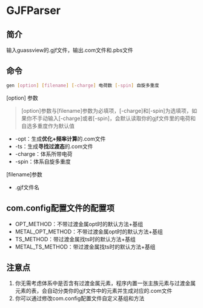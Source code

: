 # GJFParser
## 简介

输入guassview的.gjf文件，输出.com文件和.pbs文件


## 命令

```bash
gen [option] [filename] [-charge] 电荷数 [-spin] 自旋多重度
```

[option] 参数
>[option]参数与[filename]参数为必填项，[-charge]和[-spin]为选填项，如果你不手动输入[-charge]或者[-spin]，会默认读取你的gjf文件里的电荷和自选多重度作为默认值

- -opt：生成**优化+频率计算**的.com文件
- -ts：生成**寻找过渡态**的.com文件
- -charge：体系所带电荷
- -spin：体系自旋多重度

[filename]参数

- .gjf文件名

## com.config配置文件的配置项

- OPT_METHOD：不带过渡金属opt时的默认方法+基组
- METAL_OPT_METHOD：不带过渡金属opt时的默认方法+基组
- TS_METHOD：带过渡金属找ts时的默认方法+基组
- METAL_TS_METHOD：带过渡金属找ts时的默认方法+基组



## 注意点

1. 你无需考虑体系中是否含有过渡金属元素，程序内置一张主族元素与过渡金属元素的表，会自动分类你的gjf文件中的元素并生成对应的.com文件
2. 你可以通过修改com.config配置文件自定义基组和方法





